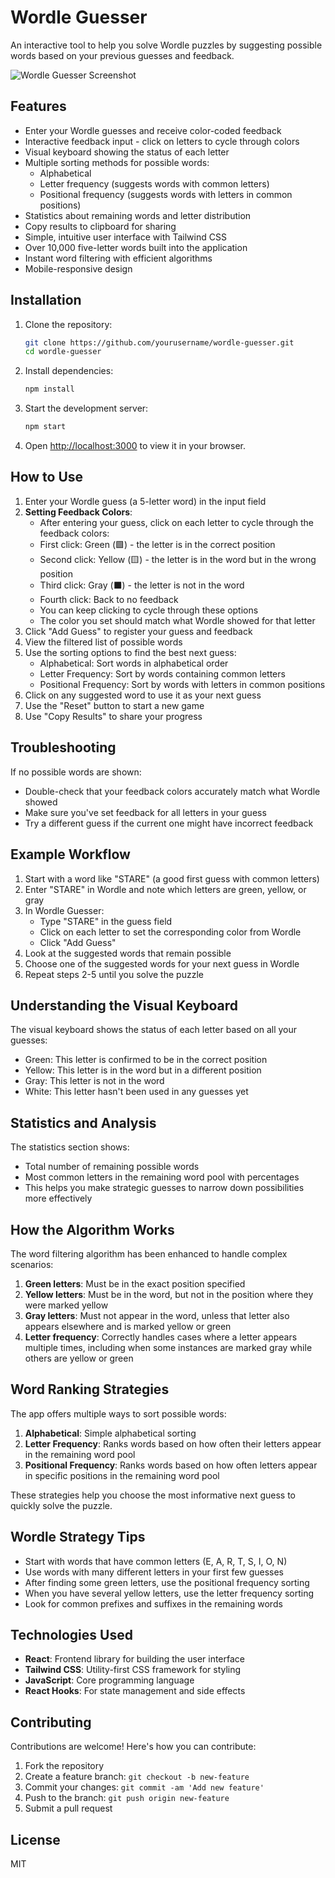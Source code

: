# Wordle Guesser

An interactive tool to help you solve Wordle puzzles by suggesting possible words based on your previous guesses and feedback.

![Wordle Guesser Screenshot](https://i.imgur.com/example.png) <!-- Replace with actual screenshot when available -->

## Features

- Enter your Wordle guesses and receive color-coded feedback
- Interactive feedback input - click on letters to cycle through colors
- Visual keyboard showing the status of each letter
- Multiple sorting methods for possible words:
  - Alphabetical
  - Letter frequency (suggests words with common letters)
  - Positional frequency (suggests words with letters in common positions)
- Statistics about remaining words and letter distribution
- Copy results to clipboard for sharing
- Simple, intuitive user interface with Tailwind CSS
- Over 10,000 five-letter words built into the application
- Instant word filtering with efficient algorithms
- Mobile-responsive design

## Installation

1. Clone the repository:
   ```bash
   git clone https://github.com/yourusername/wordle-guesser.git
   cd wordle-guesser
   ```

2. Install dependencies:
   ```bash
   npm install
   ```

3. Start the development server:
   ```bash
   npm start
   ```

4. Open [http://localhost:3000](http://localhost:3000) to view it in your browser.

## How to Use

1. Enter your Wordle guess (a 5-letter word) in the input field
2. **Setting Feedback Colors**:
   - After entering your guess, click on each letter to cycle through the feedback colors:
   - First click: Green (🟩) - the letter is in the correct position
   - Second click: Yellow (🟨) - the letter is in the word but in the wrong position
   - Third click: Gray (⬛) - the letter is not in the word
   - Fourth click: Back to no feedback
   - You can keep clicking to cycle through these options
   - The color you set should match what Wordle showed for that letter
3. Click "Add Guess" to register your guess and feedback
4. View the filtered list of possible words
5. Use the sorting options to find the best next guess:
   - Alphabetical: Sort words in alphabetical order
   - Letter Frequency: Sort by words containing common letters
   - Positional Frequency: Sort by words with letters in common positions
6. Click on any suggested word to use it as your next guess
7. Use the "Reset" button to start a new game
8. Use "Copy Results" to share your progress

## Troubleshooting

If no possible words are shown:
- Double-check that your feedback colors accurately match what Wordle showed
- Make sure you've set feedback for all letters in your guess
- Try a different guess if the current one might have incorrect feedback

## Example Workflow

1. Start with a word like "STARE" (a good first guess with common letters)
2. Enter "STARE" in Wordle and note which letters are green, yellow, or gray
3. In Wordle Guesser:
   - Type "STARE" in the guess field
   - Click on each letter to set the corresponding color from Wordle
   - Click "Add Guess"
4. Look at the suggested words that remain possible
5. Choose one of the suggested words for your next guess in Wordle
6. Repeat steps 2-5 until you solve the puzzle

## Understanding the Visual Keyboard

The visual keyboard shows the status of each letter based on all your guesses:
- Green: This letter is confirmed to be in the correct position
- Yellow: This letter is in the word but in a different position
- Gray: This letter is not in the word
- White: This letter hasn't been used in any guesses yet

## Statistics and Analysis

The statistics section shows:
- Total number of remaining possible words
- Most common letters in the remaining word pool with percentages
- This helps you make strategic guesses to narrow down possibilities more effectively

## How the Algorithm Works

The word filtering algorithm has been enhanced to handle complex scenarios:

1. **Green letters**: Must be in the exact position specified
2. **Yellow letters**: Must be in the word, but not in the position where they were marked yellow
3. **Gray letters**: Must not appear in the word, unless that letter also appears elsewhere and is marked yellow or green
4. **Letter frequency**: Correctly handles cases where a letter appears multiple times, including when some instances are marked gray while others are yellow or green

## Word Ranking Strategies

The app offers multiple ways to sort possible words:

1. **Alphabetical**: Simple alphabetical sorting
2. **Letter Frequency**: Ranks words based on how often their letters appear in the remaining word pool
3. **Positional Frequency**: Ranks words based on how often letters appear in specific positions in the remaining word pool

These strategies help you choose the most informative next guess to quickly solve the puzzle.

## Wordle Strategy Tips

- Start with words that have common letters (E, A, R, T, S, I, O, N)
- Use words with many different letters in your first few guesses
- After finding some green letters, use the positional frequency sorting
- When you have several yellow letters, use the letter frequency sorting
- Look for common prefixes and suffixes in the remaining words

## Technologies Used

- **React**: Frontend library for building the user interface
- **Tailwind CSS**: Utility-first CSS framework for styling
- **JavaScript**: Core programming language
- **React Hooks**: For state management and side effects

## Contributing

Contributions are welcome! Here's how you can contribute:

1. Fork the repository
2. Create a feature branch: `git checkout -b new-feature`
3. Commit your changes: `git commit -am 'Add new feature'`
4. Push to the branch: `git push origin new-feature`
5. Submit a pull request

## License

MIT
